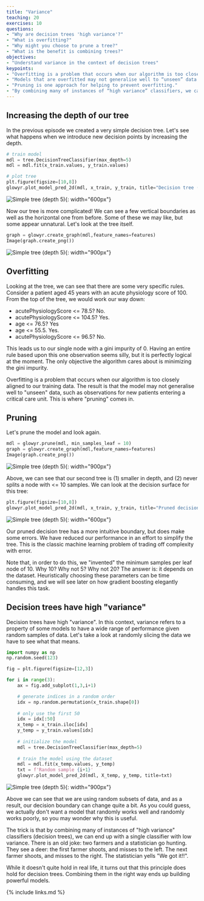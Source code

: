 ```yaml
---
title: "Variance"
teaching: 20
exercises: 10
questions:
- "Why are decision trees 'high variance'?"
- "What is overfitting?"
- "Why might you choose to prune a tree?"
- "What is the benefit is combining trees?"
objectives:
- "Understand variance in the context of decision trees"
keypoints:
- "Overfitting is a problem that occurs when our algorithm is too closely aligned to our training data."
- "Models that are overfitted may not generalise well to “unseen” data."
- "Pruning is one approach for helping to prevent overfitting."
- "By combining many of instances of “high variance” classifiers, we can end up with a single classifier with low variance."
---
```


## Increasing the depth of our tree

In the previous episode we created a very simple decision tree. Let's see what happens when we introduce new decision points by increasing the depth.

```python
# train model
mdl = tree.DecisionTreeClassifier(max_depth=5)
mdl = mdl.fit(x_train.values, y_train.values)

# plot tree
plt.figure(figsize=[10,8])
glowyr.plot_model_pred_2d(mdl, x_train, y_train, title="Decision tree (depth 5)")
```

![Simple tree (depth 5)](../fig/section3-fig1.png){: width="600px"}

Now our tree is more complicated! We can see a few vertical boundaries as well as the horizontal one from before. Some of these we may like, but some appear unnatural. Let's look at the tree itself.

```python
graph = glowyr.create_graph(mdl,feature_names=features)
Image(graph.create_png())
```

![Simple tree (depth 5)](../fig/section3-fig2.png){: width="900px"}

## Overfitting

Looking at the tree, we can see that there are some very specific rules. Consider a patient aged 45 years with an acute physiology score of 100. From the top of the tree, we would work our way down:

- acutePhysiologyScore <= 78.5? No.
- acutePhysiologyScore <= 104.5? Yes.
- age <= 76.5? Yes
- age <= 55.5. Yes.
- acutePhysiologyScore <= 96.5? No.

This leads us to our single node with a gini impurity of 0. Having an entire rule based upon this one observation seems silly, but it is perfectly logical at the moment. The only objective the algorithm cares about is minimizing the gini impurity. 

Overfitting is a problem that occurs when our algorithm is too closely aligned to our training data. The result is that the model may not generalise well to "unseen" data, such as observations for new patients entering a critical care unit. This is where "pruning" comes in.

## Pruning

Let's prune the model and look again.

```python
mdl = glowyr.prune(mdl, min_samples_leaf = 10)
graph = glowyr.create_graph(mdl,feature_names=features)
Image(graph.create_png())
```

![Simple tree (depth 5)](../fig/section3-fig3.png){: width="900px"}

Above, we can see that our second tree is (1) smaller in depth, and (2) never splits a node with <= 10 samples. We can look at the decision surface for this tree:

```python
plt.figure(figsize=[10,8])
glowyr.plot_model_pred_2d(mdl, x_train, y_train, title="Pruned decision tree")
```

![Simple tree (depth 5)](../fig/section3-fig4.png){: width="600px"}

Our pruned decision tree has a more intuitive boundary, but does make some errors. We have reduced our performance in an effort to simplify the tree. This is the classic machine learning problem of trading off complexity with error.

Note that, in order to do this, we "invented" the minimum samples per leaf node of 10. Why 10? Why not 5? Why not 20? The answer is: it depends on the dataset. Heuristically choosing these parameters can be time consuming, and we will see later on how gradient boosting elegantly handles this task.

## Decision trees have high "variance"

Decision trees have high "variance". In this context, variance refers to a property of some models to have a wide range of performance given random samples of data. Let's take a look at randomly slicing the data we have to see what that means.

```python
import numpy as np
np.random.seed(123)

fig = plt.figure(figsize=[12,3])

for i in range(3):
    ax = fig.add_subplot(1,3,i+1)

    # generate indices in a random order
    idx = np.random.permutation(x_train.shape[0])
    
    # only use the first 50
    idx = idx[:50]
    x_temp = x_train.iloc[idx]
    y_temp = y_train.values[idx]
    
    # initialize the model
    mdl = tree.DecisionTreeClassifier(max_depth=5)
    
    # train the model using the dataset
    mdl = mdl.fit(x_temp.values, y_temp)
    txt = f'Random sample {i+1}'
    glowyr.plot_model_pred_2d(mdl, X_temp, y_temp, title=txt)
```

![Simple tree (depth 5)](../fig/section3-fig5.png){: width="900px"}

Above we can see that we are using random subsets of data, and as a result, our decision boundary can change quite a bit. As you could guess, we actually don't want a model that randomly works well and randomly works poorly, so you may wonder why this is useful.

The trick is that by combining many of instances of "high variance" classifiers (decision trees), we can end up with a single classifier with low variance. There is an old joke: two farmers and a statistician go hunting. They see a deer: the first farmer shoots, and misses to the left. The next farmer shoots, and misses to the right. The statistician yells "We got it!!".

While it doesn't quite hold in real life, it turns out that this principle does hold for decision trees. Combining them in the right way ends up building powerful models.

{% include links.md %}

